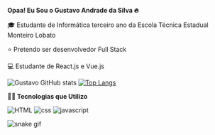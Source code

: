 **Opaa! Eu Sou o Gustavo Andrade da Silva 🔥**

🎓 Estudante de Informática terceiro ano da Escola Técnica Estadual Monteiro Lobato 

⭐ Pretendo ser desenvolvedor Full Stack

💻 Estudante de React.js e Vue.js

![Gustavo GitHub stats](https://github-readme-stats.vercel.app/api?username=GustavoAndra&show_icons=true&theme=radical) 
[![Top Langs](https://github-readme-stats.vercel.app/api/top-langs/?username=GustavoAndra&layout=compact&&theme=radical)](https://github.com/anuraghazra/github-readme-stats)

**👨‍💻 Tecnologias que Utilizo**

![HTML](https://img.shields.io/badge/HTML5-E34F26?style=for-the-badge&logo=html5&logoColor=white)
![css](https://img.shields.io/badge/CSS3-1572B6?style=for-the-badge&logo=css3&logoColor=white)
![javascript](https://img.shields.io/badge/JavaScript-F7DF1E?style=for-the-badge&logo=javascript&logoColor=black)

![snake gif](https://github.com/vinikrummenauer/vinikrummenauer/blob/output/github-contribution-grid-snake.svg)

